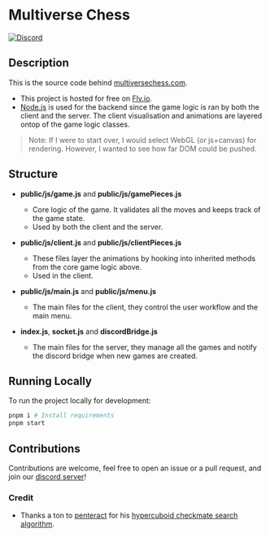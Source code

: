 # Multiverse Chess

[![Discord](https://img.shields.io/discord/763763925140635659?label=Discord&logo=discord&logoColor=white)](https://discord.gg/UgVKykY)



## Description

This is the source code behind [multiversechess.com](https://multiversechess.com/).

- This project is hosted for free on [Fly.io](https://fly.io/).
- [Node.js](https://nodejs.org/en/docs) is used for the backend since the game logic is ran by both the client and the server. The client visualisation and animations are layered ontop of the game logic classes.

> Note: If I were to start over, I would select WebGL (or js+canvas) for rendering. However, I wanted to see how far DOM could be pushed.

## Structure

- **public/js/game.js** and **public/js/gamePieces.js**
  - Core logic of the game. It validates all the moves and keeps track of the game state. 
  - Used by both the client and the server.


- **public/js/client.js** and **public/js/clientPieces.js**
  - These files layer the animations by hooking into inherited methods from the core game logic above.
  - Used in the client.


- **public/js/main.js** and **public/js/menu.js**
  - The main files for the client, they control the user workflow and the main menu.

- **index.js**, **socket.js** and **discordBridge.js**
  - The main files for the server, they manage all the games and notify the discord bridge when new games are created.

## Running Locally

To run the project locally for development:
```bash
pnpm i # Install requirements
pnpm start
```

## Contributions

Contributions are welcome, feel free to open an issue or a pull request, and join our [discord server](https://discord.gg/UgVKykY)!

### Credit

- Thanks a ton to [penteract](https://github.com/penteract) for his [hypercuboid checkmate search algorithm](https://github.com/penteract/hcuboid-ts).